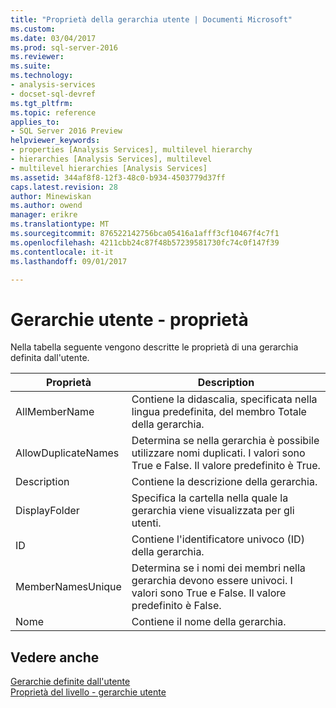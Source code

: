```yaml
---
title: "Proprietà della gerarchia utente | Documenti Microsoft"
ms.custom: 
ms.date: 03/04/2017
ms.prod: sql-server-2016
ms.reviewer: 
ms.suite: 
ms.technology:
- analysis-services
- docset-sql-devref
ms.tgt_pltfrm: 
ms.topic: reference
applies_to:
- SQL Server 2016 Preview
helpviewer_keywords:
- properties [Analysis Services], multilevel hierarchy
- hierarchies [Analysis Services], multilevel
- multilevel hierarchies [Analysis Services]
ms.assetid: 344af8f8-12f3-48c0-b934-4503779d37ff
caps.latest.revision: 28
author: Minewiskan
ms.author: owend
manager: erikre
ms.translationtype: MT
ms.sourcegitcommit: 876522142756bca05416a1afff3cf10467f4c7f1
ms.openlocfilehash: 4211cbb24c87f48b57239581730fc74c0f147f39
ms.contentlocale: it-it
ms.lasthandoff: 09/01/2017

---
```

# <a name="user-hierarchies---properties"></a>Gerarchie utente - proprietà
  Nella tabella seguente vengono descritte le proprietà di una gerarchia definita dall'utente.  
  
|Proprietà|Description|  
|--------------|-----------------|  
|AllMemberName|Contiene la didascalia, specificata nella lingua predefinita, del membro Totale della gerarchia.|  
|AllowDuplicateNames|Determina se nella gerarchia è possibile utilizzare nomi duplicati. I valori sono True e False. Il valore predefinito è True.|  
|Description|Contiene la descrizione della gerarchia.|  
|DisplayFolder|Specifica la cartella nella quale la gerarchia viene visualizzata per gli utenti.|  
|ID|Contiene l'identificatore univoco (ID) della gerarchia.|  
|MemberNamesUnique|Determina se i nomi dei membri nella gerarchia devono essere univoci. I valori sono True e False. Il valore predefinito è False.|  
|Nome|Contiene il nome della gerarchia.|  
  
## <a name="see-also"></a>Vedere anche  
 [Gerarchie definite dall'utente](../../analysis-services/multidimensional-models-olap-logical-dimension-objects/user-hierarchies.md)   
 [Proprietà del livello - gerarchie utente](../../analysis-services/multidimensional-models-olap-logical-dimension-objects/user-hierarchies-level-properties.md)  
  
  
